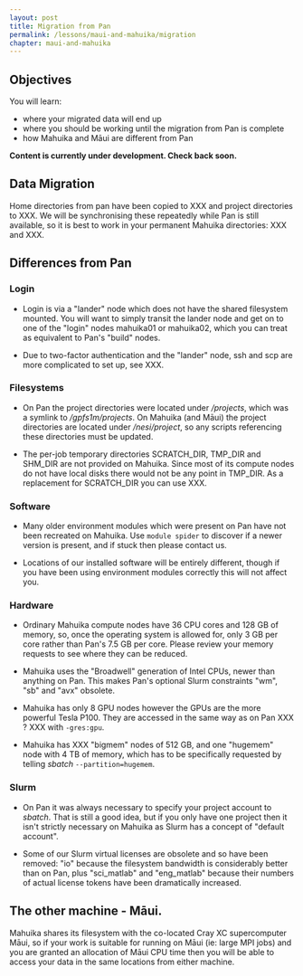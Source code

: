 ```yaml
---
layout: post
title: Migration from Pan
permalink: /lessons/maui-and-mahuika/migration
chapter: maui-and-mahuika
---
```


## Objectives

You will learn:

* where your migrated data will end up
* where you should be working until the migration from Pan is complete
* how Mahuika and Māui are different from Pan


**Content is currently under development. Check back soon.**


## Data Migration

Home directories from pan have been copied to XXX and project directories to XXX.  We will be synchronising these repeatedly while Pan is still available, so it is best to work in your permanent Mahuika directories: XXX and XXX.

## Differences from Pan

### Login

* Login is via a "lander" node which does not have the shared filesystem mounted.  You will want to simply transit the lander node and get on to one of the "login" nodes mahuika01 or mahuika02, which you can treat as equivalent to Pan's "build" nodes.

* Due to two-factor authentication and the "lander" node, ssh and scp are more complicated to set up, see XXX.

### Filesystems

* On Pan the project directories were located under _/projects_, which was a symlink to _/gpfs1m/projects_. On Mahuika (and Māui) the project directories are located under _/nesi/project_, so any scripts referencing these directories must be updated.

* The per-job temporary directories SCRATCH_DIR, TMP_DIR and SHM_DIR are not provided on Mahuika.  Since most of its compute nodes do not have local disks there would not be any point in TMP_DIR.  As a replacement for SCRATCH_DIR you can use XXX.

### Software

* Many older environment modules which were present on Pan have not been recreated on Mahuika. Use `module spider` to discover if a newer version is present, and if stuck then please contact us. 

* Locations of our installed software will be entirely different, though if you have been using environment modules correctly this will not affect you.

### Hardware

* Ordinary Mahuika compute nodes have 36 CPU cores and 128 GB of memory, so, once the operating system is allowed for, only 3 GB per core rather than Pan's 7.5 GB per core. Please review your memory requests to see where they can be reduced.

* Mahuika uses the "Broadwell" generation of Intel CPUs, newer than anything on Pan.  This makes Pan's optional Slurm constraints "wm", "sb" and "avx" obsolete. 

* Mahuika has only 8 GPU nodes however the GPUs are the more powerful Tesla P100.  They are accessed in the same way as on Pan XXX ? XXX with `-gres:gpu`.

* Mahuika has XXX "bigmem" nodes of 512 GB, and one "hugemem" node with 4 TB of memory, which has to be specifically requested by telling _sbatch_ `--partition=hugemem`.

### Slurm

* On Pan it was always necessary to specify your project account to _sbatch_.  That is still a good idea, but if you only have one project then it isn't strictly necessary on Mahuika as Slurm has a concept of "default account".

* Some of our Slurm virtual licenses are obsolete and so have been removed: "io" because the filesystem bandwidth is considerably better than on Pan, plus "sci_matlab" and "eng_matlab" because their numbers of actual license tokens have been dramatically increased.

## The other machine - Māui.

Mahuika shares its filesystem with the co-located Cray XC supercomputer Māui, so if your work is suitable for running on Māui (ie: large MPI jobs) and you are granted an allocation of Māui CPU time then you will be able to access your data in the same locations from either machine. 
